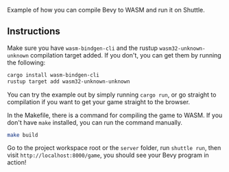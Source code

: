 Example of how you can compile Bevy to WASM and run it on Shuttle.

## Instructions

Make sure you have `wasm-bindgen-cli` and the rustup `wasm32-unknown-unknown` compilation target added. If you don't, you can get them by running the following:
```bash
cargo install wasm-bindgen-cli
rustup target add wasm32-unknown-unknown
```

You can try the example out by simply running `cargo run`, or go straight to compilation if you want to get your game straight to the browser.

In the Makefile, there is a command for compiling the game to WASM.
If you don't have `make` installed, you can run the command manually.

```bash
make build
```

Go to the project workspace root or the `server` folder, run `shuttle run`, then visit `http://localhost:8000/game`, you should see your Bevy program in action!
